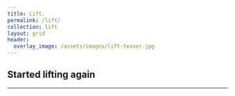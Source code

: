 ```yaml
---
title: Lift.
permalink: /lift/
collection: lift
layout: grid
header:
  overlay_image: /assets/images/lift-teaser.jpg
---
```

## Started lifting again
---
